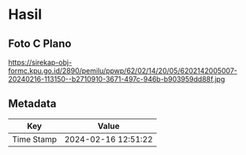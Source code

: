 # Hasil

## Foto C Plano

https://sirekap-obj-formc.kpu.go.id/2890/pemilu/ppwp/62/02/14/20/05/6202142005007-20240216-113150--b2710910-3671-497c-946b-b903959dd88f.jpg


## Metadata

| Key        | Value               |
| ---------- | ------------------- |
| Time Stamp | 2024-02-16 12:51:22 |



